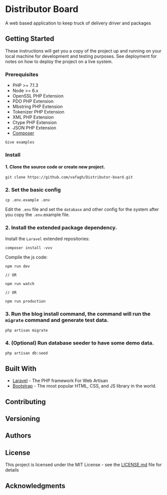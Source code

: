 # Distributor Board

A web based application to keep truck of delivery driver and packages

## Getting Started

These instructions will get you a copy of the project up and running on your local machine for development and testing purposes. See deployment for notes on how to deploy the project on a live system.

### Prerequisites

* PHP >= 7.1.3
* Node >= 6.x
* OpenSSL PHP Extension
* PDO PHP Extension
* Mbstring PHP Extension
* Tokenizer PHP Extension
* XML PHP Extension
* Ctype PHP Extension
* JSON PHP Extension
* [Composer](https://getcomposer.org/)

```
Give examples
```

### Install

#### 1. Clone the source code or create new project.

```shell
git clone https://github.com/vafagh/Distributor-board.git
```


### 2. Set the basic config

```shell
cp .env.example .env
```

Edit the `.env` file and set the `database` and other config for the system after you copy the `.env`.example file.

### 2. Install the extended package dependency.

Install the `Laravel` extended repositories:

```shell
composer install -vvv
```

Compile the js code:

```shel
npm run dev

// OR

npm run watch

// OR

npm run production
```

### 3. Run the blog install command, the command will run the `migrate` command and generate test data.

```shell
php artisan migrate
```
### 4. (Optional) Run database seeder to have some demo data.

```shell
php artisan db:seed
```



## Built With

* [Laravel](https://laravel.com) - The PHP framework For Web Artisan
* [Bootstrap](https://getbootstrap.com/) - The most popular HTML, CSS, and JS library in the world.

## Contributing


## Versioning


## Authors


## License

This project is licensed under the MIT License - see the [LICENSE.md](LICENSE.md) file for details

## Acknowledgments
